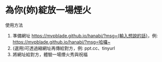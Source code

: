 # 為你(妳)綻放一場煙火
使用方法
1. 準備網址 <https://mvpblade.github.io/hanabi/?msg={輸入想說的話}>，例: <https://mvpblade.github.io/hanabi/?msg=哈囉~>
2. (選用)可透過縮網址再傳給對方，例: ppt.cc、tinyurl
3. 將網址給對方，體驗一場煙火秀與祝福
